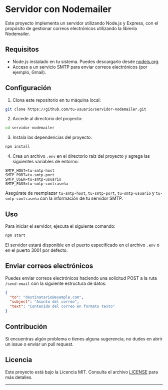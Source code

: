 # Servidor con Nodemailer

Este proyecto implementa un servidor utilizando Node.js y Express, con el propósito de gestionar correos electrónicos utilizando la librería Nodemailer.

## Requisitos

- Node.js instalado en tu sistema. Puedes descargarlo desde [nodejs.org](https://nodejs.org/).
- Acceso a un servicio SMTP para enviar correos electrónicos (por ejemplo, Gmail).

## Configuración

1. Clona este repositorio en tu máquina local:

```bash
git clone https://github.com/tu-usuario/servidor-nodemailer.git
```

2. Accede al directorio del proyecto:

```bash
cd servidor-nodemailer
```

3. Instala las dependencias del proyecto:

```bash
npm install
```

4. Crea un archivo `.env` en el directorio raíz del proyecto y agrega las siguientes variables de entorno:

```env
SMTP_HOST=tu-smtp-host
SMTP_PORT=tu-smtp-port
SMTP_USER=tu-smtp-usuario
SMTP_PASS=tu-smtp-contraseña
```

Asegúrate de reemplazar `tu-smtp-host`, `tu-smtp-port`, `tu-smtp-usuario` y `tu-smtp-contraseña` con la información de tu servidor SMTP.

## Uso

Para iniciar el servidor, ejecuta el siguiente comando:

```bash
npm start
```

El servidor estará disponible en el puerto especificado en el archivo `.env` o en el puerto 3001 por defecto.

## Enviar correos electrónicos

Puedes enviar correos electrónicos haciendo una solicitud POST a la ruta `/send-email` con la siguiente estructura de datos:

```json
{
  "to": "destinatario@example.com",
  "subject": "Asunto del correo",
  "text": "Contenido del correo en formato texto"
}
```

## Contribución

Si encuentras algún problema o tienes alguna sugerencia, no dudes en abrir un issue o enviar un pull request.

## Licencia

Este proyecto está bajo la Licencia MIT. Consulta el archivo [LICENSE](LICENSE) para más detalles.

---

